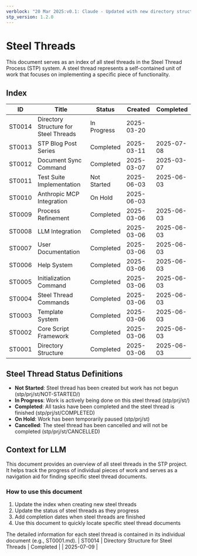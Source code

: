 ```yaml
---
verblock: "20 Mar 2025:v0.1: Claude - Updated with new directory structure"
stp_version: 1.2.0
---
```

# Steel Threads

This document serves as an index of all steel threads in the Steel Thread Process (STP) system. A steel thread represents a self-contained unit of work that focuses on implementing a specific piece of functionality.

## Index

<!-- BEGIN: STEEL_THREAD_INDEX -->
ID         | Title                                                      | Status           | Created    | Completed 
-----------|------------------------------------------------------------|------------------|------------|-----------
ST0014     | Directory Structure for Steel Threads                      | In Progress      | 2025-03-20 |           
ST0013     | STP Blog Post Series                                       | Completed        | 2025-03-11 | 2025-07-08
ST0012     | Document Sync Command                                      | Completed        | 2025-03-07 | 2025-03-07
ST0011     | Test Suite Implementation                                  | Not Started      | 2025-06-03 | 2025-06-03
ST0010     | Anthropic MCP Integration                                  | On Hold          | 2025-06-03 |           
ST0009     | Process Refinement                                         | Completed        | 2025-03-06 | 2025-06-03
ST0008     | LLM Integration                                            | Completed        | 2025-03-06 | 2025-06-03
ST0007     | User Documentation                                         | Completed        | 2025-03-06 | 2025-06-03
ST0006     | Help System                                                | Completed        | 2025-03-06 | 2025-06-03
ST0005     | Initialization Command                                     | Completed        | 2025-03-06 | 2025-06-03
ST0004     | Steel Thread Commands                                      | Completed        | 2025-03-06 | 2025-06-03
ST0003     | Template System                                            | Completed        | 2025-03-06 | 2025-06-03
ST0002     | Core Script Framework                                      | Completed        | 2025-03-06 | 2025-06-03
ST0001     | Directory Structure                                        | Completed        | 2025-03-06 | 2025-06-03
<!-- END: STEEL_THREAD_INDEX -->

## Steel Thread Status Definitions

<!-- BEGIN: STATUS_DEFINITIONS -->
- **Not Started**: Steel thread has been created but work has not begun (stp/prj/st/NOT-STARTED/)
- **In Progress**: Work is actively being done on this steel thread (stp/prj/st/)
- **Completed**: All tasks have been completed and the steel thread is finished (stp/prj/st/COMPLETED)
- **On Hold**: Work has been temporarily paused (stp/prj/st)
- **Cancelled**: The steel thread has been cancelled and will not be completed (stp/prj/st/CANCELLED)
<!-- END: STATUS_DEFINITIONS -->

## Context for LLM

This document provides an overview of all steel threads in the STP project. It helps track the progress of individual pieces of work and serves as a navigation aid for finding specific steel thread documents.

### How to use this document

<!-- BEGIN: USAGE_INSTRUCTIONS -->
1. Update the index when creating new steel threads
2. Update the status of steel threads as they progress
3. Add completion dates when steel threads are finished
4. Use this document to quickly locate specific steel thread documents
<!-- END: USAGE_INSTRUCTIONS -->

The detailed information for each steel thread is contained in its individual document (e.g., ST0001.md).
| ST0014 | Directory Structure for Steel Threads | Completed |  | 2025-07-09 |
